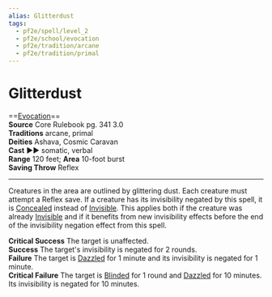 ```yaml
---
alias: Glitterdust
tags:
  - pf2e/spell/level_2
  - pf2e/school/evocation
  - pf2e/tradition/arcane
  - pf2e/tradition/primal
---
```


# Glitterdust

==[Evocation](../../../Traits/Evocation.md)==  
__Source__ Core Rulebook pg. 341 3.0  
**Traditions** arcane, primal  
**Deities** Ashava, Cosmic Caravan  
**Cast** ►► somatic, verbal  
**Range** 120 feet; **Area** 10-foot burst  
**Saving Throw** Reflex

---

Creatures in the area are outlined by glittering dust. Each creature must attempt a Reflex save. If a creature has its invisibility negated by this spell, it is [Concealed](../../../Conditions/Concealed.md) instead of [Invisible](../../../Conditions/Invisible.md). This applies both if the creature was already [Invisible](../../../Conditions/Invisible.md) and if it benefits from new invisibility effects before the end of the invisibility negation effect from this spell.

**Critical Success** The target is unaffected.  
**Success** The target's invisibility is negated for 2 rounds.  
**Failure** The target is [Dazzled](../../../Conditions/Dazzled.md) for 1 minute and its invisibility is negated for 1 minute.  
**Critical Failure** The target is [Blinded](../../../Conditions/Blinded.md) for 1 round and [Dazzled](../../../Conditions/Dazzled.md) for 10 minutes. Its invisibility is negated for 10 minutes.
